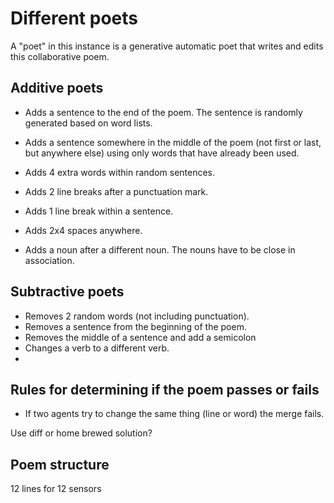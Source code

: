 # Different poets

A "poet" in this instance is a generative automatic poet that writes and edits this collaborative poem.

## Additive poets

- Adds a sentence to the end of the poem. The sentence is randomly generated based on word lists.
- Adds a sentence somewhere in the middle of the poem (not first or last, but anywhere else) using only words that have already been used.
- Adds 4 extra words within random sentences.
- Adds 2 line breaks after a punctuation mark.
- Adds 1 line break within a sentence.
- Adds 2x4 spaces anywhere.

- Adds a noun after a different noun. The nouns have to be close in association.

## Subtractive poets

- Removes 2 random words (not including punctuation).
- Removes a sentence from the beginning of the poem.
- Removes the middle of a sentence and add a semicolon
- Changes a verb to a different verb.
- 


## Rules for determining if the poem passes or fails

- If two agents try to change the same thing (line or word) the merge fails.

Use diff or home brewed solution?

## Poem structure

12 lines for 12 sensors

